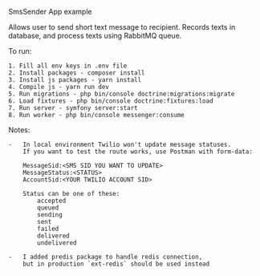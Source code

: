 SmsSender App example

Allows user to send short text message to recipient. Records texts in database, 
and process texts using RabbitMQ queue.

To run:

    1. Fill all env keys in .env file
    2. Install packages - composer install
    3. Install js packages - yarn install
    4. Compile js - yarn run dev
    5. Run migrations - php bin/console doctrine:migrations:migrate
    6. Load fixtures - php bin/console doctrine:fixtures:load
    7. Run server - symfony server:start
    8. Run worker - php bin/console messenger:consume


Notes:

    -   In local environment Twilio won't update message statuses.
        If you want to test the route works, use Postman with form-data:
        
        MessageSid:<SMS SID YOU WANT TO UPDATE>
        MessageStatus:<STATUS>
        AccountSid:<YOUR TWILIO ACCOUNT SID>
        
        Status can be one of these: 
            accepted
            queued
            sending
            sent
            failed
            delivered
            undelivered

    -   I added predis package to handle redis connection, 
        but in production `ext-redis` should be used instead
